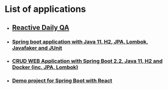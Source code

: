 # List of applications

* ## [Reactive Daily QA](../master/reactive-daily-qa)

* ### [Spring boot application with Java 11, H2, JPA, Lombok, Javafaker and JUnit](../master/springboot22-java11-h2)

* ### [CRUD WEB Application with Spring Boot 2.2, Java 11, H2 and Docker (inc. JPA, Lombok)](../master/crud-web-app)

* ### [Demo project for Spring Boot with React](../master/react-sample)
